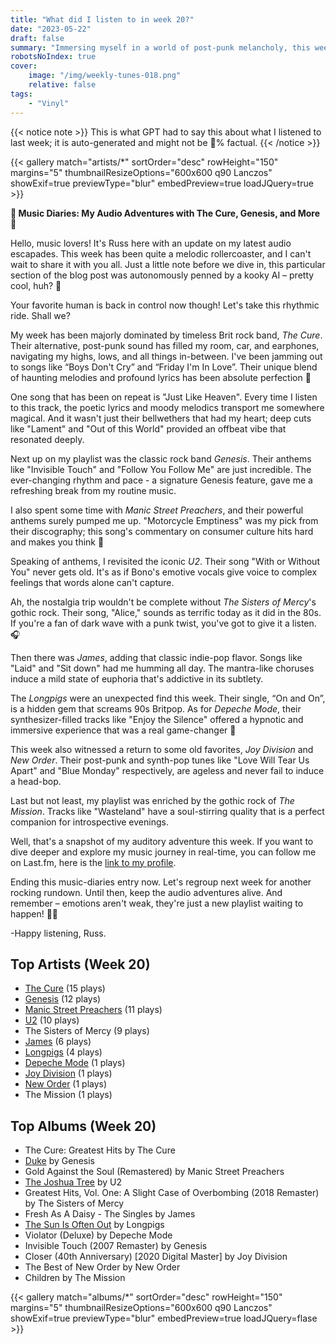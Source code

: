 ```yaml
---
title: "What did I listen to in week 20?"
date: "2023-05-22"
draft: false
summary: "Immersing myself in a world of post-punk melancholy, this week was dominated by the haunting, yet captivating tunes of The Cure. LastFM data confirms this immersion, crowning them as my most played artist. Their signature blend of moody lyricism and gothic rock provided the soundtrack to my week."
robotsNoIndex: true
cover:
    image: "/img/weekly-tunes-018.png"
    relative: false
tags:
    - "Vinyl"
---
```


{{< notice note >}}
This is what GPT had to say this about what I listened to last week; it is auto-generated and might not be 💯% factual.
{{< /notice >}}

{{< gallery match="artists/*" sortOrder="desc" rowHeight="150" margins="5" thumbnailResizeOptions="600x600 q90 Lanczos" showExif=true previewType="blur" embedPreview=true loadJQuery=true >}}

**🎵 Music Diaries: My Audio Adventures with The Cure, Genesis, and More 🎵**

Hello, music lovers! It's Russ here with an update on my latest audio escapades. This week has been quite a melodic rollercoaster, and I can't wait to share it with you all. Just a little note before we dive in, this particular section of the blog post was autonomously penned by a kooky AI – pretty cool, huh? 🤖

Your favorite human is back in control now though! Let's take this rhythmic ride. Shall we?

My week has been majorly dominated by timeless Brit rock band, *The Cure*. Their alternative, post-punk sound has filled my room, car, and earphones, navigating my highs, lows, and all things in-between. I've been jamming out to songs like “Boys Don't Cry” and “Friday I'm In Love”. Their unique blend of haunting melodies and profound lyrics has been absolute perfection 🎸

One song that has been on repeat is "Just Like Heaven". Every time I listen to this track, the poetic lyrics and moody melodics transport me somewhere magical. And it wasn't just their bellwethers that had my heart; deep cuts like "Lament" and "Out of this World" provided an offbeat vibe that resonated deeply.

Next up on my playlist was the classic rock band *Genesis*. Their anthems like "Invisible Touch" and "Follow You Follow Me" are just incredible. The ever-changing rhythm and pace - a signature Genesis feature, gave me a refreshing break from my routine music.

I also spent some time with *Manic Street Preachers*, and their powerful anthems surely pumped me up. "Motorcycle Emptiness" was my pick from their discography; this song's commentary on consumer culture hits hard and makes you think 🧠

Speaking of anthems, I revisited the iconic *U2*. Their song "With or Without You" never gets old. It's as if Bono's emotive vocals give voice to complex feelings that words alone can't capture.

Ah, the nostalgia trip wouldn't be complete without *The Sisters of Mercy*'s gothic rock. Their song, "Alice," sounds as terrific today as it did in the 80s. If you're a fan of dark wave with a punk twist, you've got to give it a listen.🎧 

Then there was *James*, adding that classic indie-pop flavor. Songs like "Laid" and "Sit down" had me humming all day. The mantra-like choruses induce a mild state of euphoria that's addictive in its subtlety.

The *Longpigs* were an unexpected find this week. Their single, “On and On”, is a hidden gem that screams 90s Britpop. As for *Depeche Mode*, their synthesizer-filled tracks like "Enjoy the Silence" offered a hypnotic and immersive experience that was a real game-changer 🎹 

This week also witnessed a return to some old favorites, *Joy Division* and *New Order*. Their post-punk and synth-pop tunes like "Love Will Tear Us Apart" and "Blue Monday" respectively, are ageless and never fail to induce a head-bop.

Last but not least, my playlist was enriched by the gothic rock of *The Mission*. Tracks like "Wasteland" have a soul-stirring quality that is a perfect companion for introspective evenings.

Well, that's a snapshot of my auditory adventure this week. If you want to dive deeper and explore my music journey in real-time, you can follow me on Last.fm, here is the [link to my profile](https://www.last.fm/user/RussMckendrick).

Ending this music-diaries entry now. Let's regroup next week for another rocking rundown. Until then, keep the audio adventures alive. And remember – emotions aren't weak, they're just a new playlist waiting to happen! 🎵🎶

-Happy listening, Russ.

## Top Artists (Week 20)

- [The Cure](https://www.mckendrick.rocks/artist/the-cure/) (15 plays)
- [Genesis](https://www.mckendrick.rocks/artist/genesis/) (12 plays)
- [Manic Street Preachers](https://www.mckendrick.rocks/artist/manic-street-preachers/) (11 plays)
- [U2](https://www.mckendrick.rocks/artist/u2/) (10 plays)
- The Sisters of Mercy (9 plays)
- [James](https://www.mckendrick.rocks/artist/james/) (6 plays)
- [Longpigs](https://www.mckendrick.rocks/artist/longpigs/) (4 plays)
- [Depeche Mode](https://www.mckendrick.rocks/artist/depeche-mode/) (1 plays)
- [Joy Division](https://www.mckendrick.rocks/artist/joy-division/) (1 plays)
- [New Order](https://www.mckendrick.rocks/artist/new-order/) (1 plays)
- The Mission (1 plays)


## Top Albums (Week 20)

- The Cure: Greatest Hits by The Cure
- [Duke](https://www.mckendrick.rocks/albums/duke-773021/) by Genesis
- Gold Against the Soul (Remastered) by Manic Street Preachers
- [The Joshua Tree](https://www.mckendrick.rocks/albums/the-joshua-tree-10391869/) by U2
- Greatest Hits, Vol. One: A Slight Case of Overbombing (2018 Remaster) by The Sisters of Mercy
- Fresh As A Daisy - The Singles by James
- [The Sun Is Often Out](https://www.mckendrick.rocks/albums/the-sun-is-often-out-15537055/) by Longpigs
- Violator (Deluxe) by Depeche Mode
- Invisible Touch (2007 Remaster) by Genesis
- Closer (40th Anniversary) [2020 Digital Master] by Joy Division
- The Best of New Order by New Order
- Children by The Mission


{{< gallery match="albums/*" sortOrder="desc" rowHeight="150" margins="5" thumbnailResizeOptions="600x600 q90 Lanczos" showExif=true previewType="blur" embedPreview=true loadJQuery=flase >}}